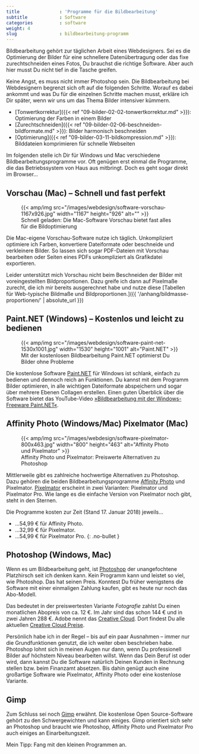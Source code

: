 ```yaml
---
title               : 'Programme für die Bildbearbeitung'
subtitle            : Software
categories          : software
weight: 4
slug                : bildbearbeitung-programm
---
```

Bildbearbeitung gehört zur täglichen Arbeit eines Webdesigners. Sei es die Optimierung der Bilder für eine schnellere Datenübertragung oder das fixe zurechtschneiden eines Fotos, Du brauchst die richtige Software. Aber auch hier musst Du nicht tief in die Tasche greifen.
<!--more-->

Keine Angst, es muss nicht immer Photoshop sein. Die Bildbearbeitung bei Webdesignern begrenzt sich oft auf die folgenden Schritte. Worauf es dabei ankommt und was Du für die einzelnen Schritte machen musst, erkläre ich Dir später, wenn wir uns um das Thema Bilder intensiver kümmern.

* [Tonwertkorrektur]({{< ref "09-bilder-02-02-tonwertkorrektur.md" >}}): Optimierung der Farben in einem Bilder
* [Zurechtschneiden]({{< ref "09-bilder-02-06-beschneiden-bildformate.md" >}}): Bilder harmonisch beschneiden
* [Optimierung]({{< ref "09-bilder-03-11-bildkompression.md" >}}): Bilddateien komprimieren für schnelle Webseiten

Im folgenden stelle ich Dir für Windows und Mac verschiedene Bildbearbeitungsprogramme vor. Oft genügen erst einmal die Programme, die das Betriebssystem von Haus aus mitbringt. Doch es geht sogar direkt im Browser…

## Vorschau (Mac) – Schnell und fast perfekt

<figure>
{{< amp/img src="/images/webdesign/software-vorschau-1167x926.jpg" width="1167" height="926" alt="" >}}
<figcaption>Schnell geladen: Die Mac-Software Vorschau bietet fast alles für die Bildoptimierung</figcaption>
</figure>

Die Mac-eigene Vorschau-Software nutze ich täglich. Unkompliziert optimiere ich Farben, konvertiere Dateiformate oder beschneide und verkleinere Bilder. So lassen sich sogar PDF-Dateien mit Vorschau bearbeiten oder Seiten eines PDFs unkompliziert als Grafikdatei exportieren.

Leider unterstützt mich Vorschau nicht beim Beschneiden der Bilder mit voreingestellten Bildproportionen. Dazu greife ich dann auf Pixelmaße zurecht, die ich mir bereits ausgerechnet habe und nutze diese [Tabellen für Web-typische Bildmaße und Bildproportionen.]({{ '/anhang/bildmasse-proportionen/' | absolute_url }})

## Paint.NET (Windows) – Kostenlos und leicht zu bedienen

<figure>
{{< amp/img src="/images/webdesign/software-paint-net-1530x1001.jpg" width="1530" height="1001" alt="Paint.NET" >}}
<figcaption>Mit der kostenlosen Bildbearbeitung Paint.NET optimierst Du Bilder ohne Probleme</figcaption>
</figure>

Die kostenlose Software [Paint.NET](https://www.getpaint.net/) für Windows ist schlank, einfach zu bedienen und dennoch reich an Funktionen. Du kannst mit dem Programm Bilder optimieren, in alle wichtigen Dateiformate abspeichern und sogar über mehrere Ebenen Collagen erstellen. Einen guten Überblick über die Software bietet das YouTube-Video [»Bildbearbeitung mit der Windows-Freeware Paint.NET«](https://www.youtube.com/watch?v=zpNye1hMu_4).

## Affinity Photo (Windows/Mac) Pixelmator (Mac)

<figure>
{{< amp/img src="/images/webdesign/software-pixelmator-800x463.jpg" width="800" height="463" alt="Affinity Photo und Pixelmator" >}}
<figcaption>Affinity Photo und Pixelmator: Preiswerte Alternativen zu Photoshop</figcaption>
</figure>

Mittlerweile gibt es zahlreiche hochwertige Alternativen zu Photoshop. Dazu gehören die beiden Bildbearbeitungsprogramme [Affinity Photo](https://affinity.serif.com/de/photo/) und Pixelmator. [Pixelmator](http://www.pixelmator.com/) erscheint in zwei Varianten: Pixelmator und Pixelmator Pro. Wie lange es die einfache Version von Pixelmator noch gibt, steht in den Sternen.

Die Programme kosten zur Zeit (Stand 17. Januar 2018) jeweils…

*  …54,99 € für Affinity Photo.
*  …32,99 € für Pixelmator.
*  …54,99 € für Pixelmator Pro.
{: .no-bullet }

## Photoshop (Windows, Mac)

Wenn es um Bildbearbeitung geht, ist [Photoshop](https://www.adobe.com/de/products/photoshop.html) der unangefochtene Platzhirsch seit ich denken kann. Kein Programm kann und leistet so viel, wie Photoshop. Das hat seinen Preis. Konntest Du früher wenigstens die Software mit einer einmaligen Zahlung kaufen, gibt es heute nur noch das Abo-Modell.

Das bedeutet in der preiswertesten Variante *Fotografie* zahlst Du einen monatlichen Abopreis von ca. 12 €. Im Jahr sind das schon 144 € und in zwei Jahren 288 €. Adobe nennt das [Creative Cloud](https://www.adobe.com/de/creativecloud/). Dort findest Du alle aktuellen [Creative Cloud Preise](https://www.adobe.com/de/creativecloud/plans.html).

Persönlich habe ich in der Regel – bis auf ein paar Ausnahmen – immer nur die Grundfunktionen genutzt, die ich weiter oben beschrieben habe. Photoshop lohnt sich in meinen Augen nur dann, wenn Du professionell Bilder auf höchstem Niveau bearbeiten willst. Wenn das Dein Beruf ist oder wird, dann kannst Du die Software natürlich Deinen Kunden in Rechnung stellen bzw. beim Finanzamt absetzen. Bis dahin genügt auch eine großartige Software wie Pixelmator, Affinity Photo oder eine kostenlose Variante.

## Gimp

Zum Schluss sei noch [Gimp](https://www.gimp.org/) erwähnt. Die kostenlose Open Source-Software gehört zu den Schwergewichten und kann einiges. Gimp orientiert sich sehr an Photoshop und braucht wie Photoshop, Affinity Photo und Pixelmator Pro auch einiges an Einarbeitungszeit.

Mein Tipp: Fang mit den kleinen Programmen an.
